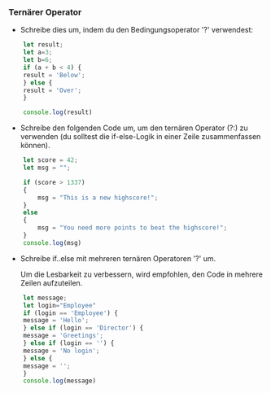 ### Ternärer Operator

* Schreibe dies um, indem du den Bedingungsoperator '?' verwendest:
```js
    let result;
    let a=3;
    let b=6;
    if (a + b < 4) {
    result = 'Below';
    } else {
    result = 'Over';
    }

    console.log(result)
``` 
* Schreibe den folgenden Code um, um den ternären Operator (?:) zu verwenden (du solltest die if-else-Logik in einer Zeile zusammenfassen können).
```js
    let score = 42;
    let msg = "";

    if (score > 1337)
    {
        msg = "This is a new highscore!";
    }
    else
    {
        msg = "You need more points to beat the highscore!";
    }
    console.log(msg)
```

* Schreibe if..else mit mehreren ternären Operatoren '?' um.

    Um die Lesbarkeit zu verbessern, wird empfohlen, den Code in mehrere Zeilen aufzuteilen.
```js
    let message;
    let login="Employee"
    if (login == 'Employee') {
    message = 'Hello';
    } else if (login == 'Director') {
    message = 'Greetings';
    } else if (login == '') {
    message = 'No login';
    } else {
    message = '';
    }
    console.log(message)
``` 
